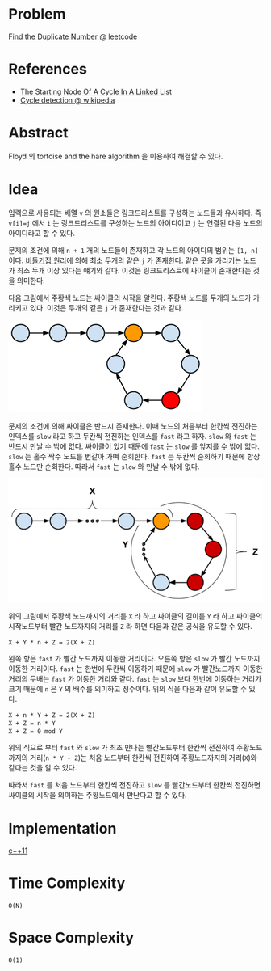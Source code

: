 # Problem

[Find the Duplicate Number @ leetcode](https://leetcode.com/explore/interview/card/top-interview-questions-hard/116/array-and-strings/834/)

# References

* [The Starting Node Of A Cycle In A Linked List](http://doctrina.org/Starting_Node_Of_A_Cycle_In_A_Linked_List.html)
* [Cycle detection @ wikipedia](https://en.wikipedia.org/wiki/Cycle_detection)

# Abstract

Floyd 의 tortoise and the hare algorithm 을 이용하여 해결할 수 있다.

# Idea

입력으로 사용되는 배열 `v` 의 원소들은 링크드리스트를 구성하는
노드들과 유사하다.  즉 `v[i]=j` 에서 `i` 는 링크드리스트를 구성하는
노드의 아이디이고 `j` 는 연결된 다음 노드의 아이디라고 할 수 있다.

문제의 조건에 의해 `n + 1` 개의 노드들이 존재하고 각 노드의 아이디의 범위는 `[1, n]` 이다. [비둘기집 원리](https://ko.wikipedia.org/wiki/%EB%B9%84%EB%91%98%EA%B8%B0%EC%A7%91_%EC%9B%90%EB%A6%AC)에 의해 최소 두개의 같은 `j` 가 존재한다. 같은 곳을 가리키는 노드가 최소 두개 이상 있다는 얘기와 같다. 이것은 링크드리스트에 싸이클이 존재한다는 것을 의미한다. 

다음 그림에서 주황색 노드는 싸이클의 시작을 알린다. 주황색 노드를 두개의 노드가 가리키고 있다. 이것은 두개의 같은 `j` 가 존재한다는 것과 같다.

![](ll-cycle-intersection.png)

문제의 조건에 의해 싸이클은 반드시 존재한다. 이때 노드의 처음부터 한칸씩 전진하는 인덱스를 `slow` 라고 하고 두칸씩 전진하는 인덱스를 `fast` 라고 하자. `slow` 와 `fast` 는 반드시 만날 수 밖에 없다. 싸이클이 있기 때문에 `fast`  는 `slow` 를 앞지를 수 밖에 없다. `slow` 는 홀수 짝수 노드를 번갈아 가며 순회한다. `fast` 는 두칸씩 순회하기 때문에 항상 홀수 노드만 순회한다. 따라서 `fast` 는 `slow` 와 만날 수 밖에 없다.

![](ll-cycle-definition.png)

위의 그림에서 주황색 노드까지의 거리를 `X` 라 하고 싸이클의 길이를 `Y` 라 하고 싸이클의 시작노드부터 빨간 노드까지의 거리를 `Z` 라 하면 다음과 같은 공식을 유도할 수 있다.

```
X + Y * n + Z = 2(X + Z)
```

왼쪽 항은 `fast` 가 빨간 노드까지 이동한 거리이다. 오른쪽 항은 `slow` 가 빨간 노드까지 이동한 거리이다.  `fast` 는 한번에 두칸씩 이동하기 때문에 `slow` 가 빨간노드까지 이동한 거리의 두배는 `fast` 가 이동한 거리와 같다. `fast` 는 `slow` 보다 한번에 이동하는 거리가 크기 때문에 `n` 은 `Y` 의 배수를 의미하고 정수이다. 위의 식을 다음과 같이 유도할 수 있다.

```
X + n * Y + Z = 2(X + Z)
X + Z = n * Y
X + Z = 0 mod Y
```

위의 식으로 부터 `fast` 와 `slow` 가 최초 만나는 빨간노드부터 한칸씩 전진하여 주황노드까지의 거리(`n * Y - Z`)는 처음 노드부터 한칸씩 전진하여 주황노드까지의 거리(`X`)와 같다는 것을 알 수 있다. 

따라서 `fast` 를 처음 노드부터 한칸씩 전진하고 `slow` 를 빨간노드부터 한칸씩 전진하면 싸이클의 시작을 의미하는 주황노드에서 만난다고 할 수 있다.

# Implementation

[c++11](a.cpp)

# Time Complexity

```
O(N)
```

# Space Complexity

```
O(1)
```
